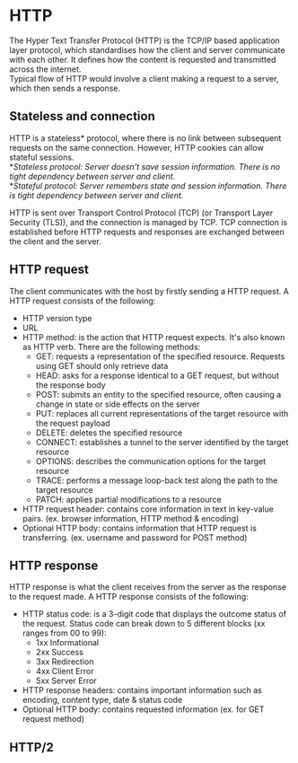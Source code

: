 # HTTP
The Hyper Text Transfer Protocol (HTTP) is the TCP/IP based application layer protocol, which standardises how the client and 
server communicate with each other. It defines how the content is requested and transmitted across the internet.<br>
Typical flow of HTTP would involve a client making a request to a server, which then sends a response.

## Stateless and connection
HTTP is a stateless\* protocol, where there is no link between subsequent requests on the same connection. However, HTTP cookies can 
allow stateful sessions.<br>
\**Stateless protocol: Server doesn't save session information. There is no tight dependency between server and client.*<br>
\**Stateful protocol: Server remembers state and session information. There is tight dependency between server and client.*

HTTP is sent over Transport Control Protocol (TCP) (or Transport Layer Security (TLS)), and the connection is managed by TCP. 
TCP connection is established before HTTP requests and responses are exchanged between the client and the server.

## HTTP request
The client communicates with the host by firstly sending a HTTP request. A HTTP request consists of the following:
- HTTP version type
- URL
- HTTP method: is the action that HTTP request expects. It's also known as HTTP verb. There are the following methods:
  - GET: requests a representation of the specified resource. Requests using GET should only retrieve data
  - HEAD: asks for a response identical to a GET request, but without the response body
  - POST: submits an entity to the specified resource, often causing a change in state or side effects on the server
  - PUT: replaces all current representations of the target resource with the request payload
  - DELETE: deletes the specified resource
  - CONNECT: establishes a tunnel to the server identified by the target resource
  - OPTIONS: describes the communication options for the target resource
  - TRACE: performs a message loop-back test along the path to the target resource
  - PATCH: applies partial modifications to a resource
- HTTP request header: contains core information in text in key-value pairs. (ex. browser information, HTTP method & encoding)
- Optional HTTP body: contains information that HTTP request is transferring. (ex. username and password for POST method)

## HTTP response
HTTP response is what the client receives from the server as the response to the request made. A HTTP response consists of the following:
- HTTP status code: is a 3-digit code that displays the outcome status of the request. Status code can break down to 5 different blocks (xx ranges from 00 to 99):
  - 1xx Informational
  - 2xx Success
  - 3xx Redirection
  - 4xx Client Error
  - 5xx Server Error
- HTTP response headers: contains important information such as encoding, content type, date & status code
- Optional HTTP body: contains requested information (ex. for GET request method)

## HTTP/2


